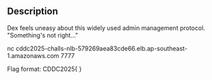 #

## Description

Dex feels uneasy about this widely used admin management protocol.
"Something's not right..."

nc cddc2025-challs-nlb-579269aea83cde66.elb.ap-southeast-1.amazonaws.com 7777

Flag format: CDDC2025{   }